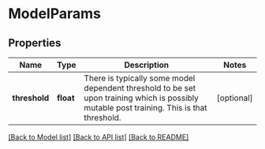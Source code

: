 # ModelParams

## Properties
Name | Type | Description | Notes
------------ | ------------- | ------------- | -------------
**threshold** | **float** | There is typically some model dependent threshold to be set upon training which is possibly mutable post training. This is that threshold. | [optional] 

[[Back to Model list]](../README.md#documentation-for-models) [[Back to API list]](../README.md#documentation-for-api-endpoints) [[Back to README]](../README.md)



